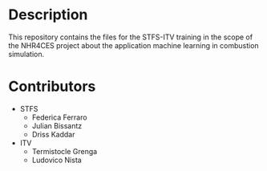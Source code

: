# Description

This repository contains the files for the STFS-ITV training in the scope of the NHR4CES project about the application machine learning in combustion simulation.

# Contributors

- STFS
    - Federica Ferraro
    - Julian Bissantz
    - Driss Kaddar
- ITV
    - Termistocle Grenga
    - Ludovico Nista
